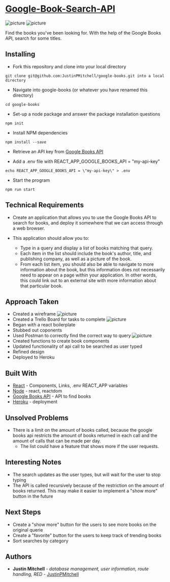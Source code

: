 # [Google-Book-Search-API](https://google-book-search-api.herokuapp.com)

![picture](./src/google_books_api_laptop.png)
![picture](./src/google_books_api_mobile.png)

Find the books you've been looking for.  With the help of the Google Books API, search for some titles.

## Installing

* Fork this repository and clone into your local directory

```
git clone git@github.com:JustinPMitchell/google-books.git into a local directory
```

* Navigate into google-books (or whatever you have renamed this directory)

```
cd google-books
```

* Set-up a node package and answer the package installation questions

```
npm init
```

* Install NPM dependencies

```
npm install --save
```

* Retrieve an API key from [Google Books API](https://developers.google.com/books/docs/v1/using#APIKey)

* Add a .env file with REACT_APP_GOOGLE_BOOKS_API = "my-api-key"

```
echo REACT_APP_GOOGLE_BOOKS_API = \"my-api-key\" > .env
```

* Start the program 

```
npm run start
```

## Technical Requirements

* Create an application that allows you to use the Google Books API to search for books, and deploy it somewhere that we can access through a web browser.

* This application should allow you to:
	* Type in a query and display a list of books matching that query.
	* Each item in the list should include the book's author, title, and publishing company, as well as a picture of the book.
	* From each list item, you should also be able to navigate to more information about the book, but this information does not necessarily need to appear on a page within your application. In other words, this could link out to an external site with more information about that particular book.

## Approach Taken

* Created a wireframe
![picture](./src/google_books_api_wireframe.png)
* Created a Trello Board for tasks to complete
![picture](./src/google_books_api_trello.png)
* Began with a react boilerplate
* Stubbed out coponents
* Used Postman to correctly find the correct way to query
![picture](./src/google_books_api_postman.png)
* Created functions to create book components
* Updated functionality of api call to be searched as user typed
* Refined design
* Deployed to Heroku

## Built With

* [React](https://github.com/facebook/create-react-app) - Components, Links, .env REACT_APP variables
* [Node](https://nodejs.org/en) - react, reactdom
* [Google Books API](https://developers.google.com/books) - API to find books
* [Heroku](https://www.heroku.com) - deployment

## Unsolved Problems

* There is a limit on the amount of books called, because the google books api restricts the amount of books returned in each call and the amount of calls that can be made per day.
	* The list could have a feature that shows more if the user requests.

## Interesting Notes

* The search updates as the user types, but will wait for the user to stop typing
* The API is called recursively because of the restriction on the amount of books returned.  This may make it easier to implement a "show more" button in the future

## Next Steps

* Create a "show more" button for the users to see more books on the original querie
* Create a "favorite" button for the users to keep track of trending books
* Sort searches by category

## Authors

* **Justin Mitchell** - *database management, user information, route handling, RED* - [JustinPMitchell](https://github.com/JustinPMitchell)